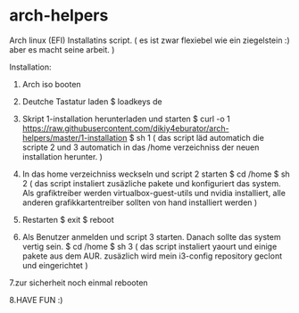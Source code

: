 # arch-helpers

Arch linux (EFI) Installatins script.
( es ist zwar flexiebel wie ein ziegelstein :) aber es macht seine arbeit. )



Installation:
  1. Arch iso booten

  2. Deutche Tastatur laden
    $ loadkeys de

  3. Skript 1-installation herunterladen und starten
    $ curl -o 1 https://raw.githubusercontent.com/dikiy4eburator/arch-helpers/master/1-installation
    $ sh 1
  ( das script läd automatich die scripte 2 und 3 automatich in das /home verzeichniss der neuen installation herunter. )

  4. In das home verzeichniss weckseln und script 2 starten
    $ cd /home
    $ sh 2
  ( das script instaliert zusäzliche pakete und konfiguriert das system. Als grafiktreiber werden
  virtualbox-guest-utils und nvidia installiert, alle anderen grafikkartentreiber sollten von hand installiert werden )

  5. Restarten
    $ exit
    $ reboot

  6. Als Benutzer anmelden und script 3 starten. Danach sollte das system vertig sein.
    $ cd /home
    $ sh 3
  ( das script instaliert yaourt und einige pakete aus dem AUR. zusäzlich wird mein i3-config repository geclont und eingerichtet )

  7.zur sicherheit noch einmal rebooten

  8.HAVE FUN :)

